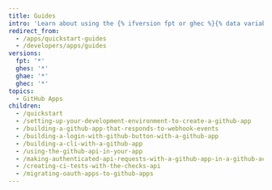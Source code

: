 ```yaml
---
title: Guides
intro: 'Learn about using the {% ifversion fpt or ghec %}{% data variables.product.prodname_dotcom %}{% else %}{% data variables.product.product_name %}{% endif %} API with your app, continuous integration, and how to build with apps.'
redirect_from:
  - /apps/quickstart-guides
  - /developers/apps/guides
versions:
  fpt: '*'
  ghes: '*'
  ghae: '*'
  ghec: '*'
topics:
  - GitHub Apps
children:
  - /quickstart
  - /setting-up-your-development-environment-to-create-a-github-app
  - /building-a-github-app-that-responds-to-webhook-events
  - /building-a-login-with-github-button-with-a-github-app
  - /building-a-cli-with-a-github-app
  - /using-the-github-api-in-your-app
  - /making-authenticated-api-requests-with-a-github-app-in-a-github-actions-workflow
  - /creating-ci-tests-with-the-checks-api
  - /migrating-oauth-apps-to-github-apps
---
```

